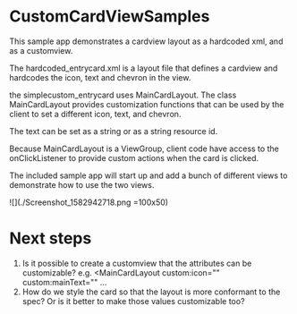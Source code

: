 # CustomCardViewSamples
This sample app demonstrates a cardview layout as a hardcoded xml, and as a customview.

The hardcoded_entrycard.xml is a layout file that defines a cardview and hardcodes the icon, text and chevron in the view.

the simplecustom_entrycard uses MainCardLayout.  The class MainCardLayout provides customization functions 
that can be used by the client to set a different icon, text, and chevron.

The text can be set as a string or as a string resource id.

Because MainCardLayout is a ViewGroup, client code have access to the onClickListener to provide custom actions when the card is clicked.

The included sample app will start up and add a bunch of different views to demonstrate how to use the two views.

![](./Screenshot_1582942718.png =100x50)



# Next steps
1. Is it possible to create a customview that the attributes can be customizable? e.g. <MainCardLayout custom:icon="" custom:mainText="" ...
2. How do we style the card so that the layout is more conformant to the spec?  Or is it better to make those values customizable too?

